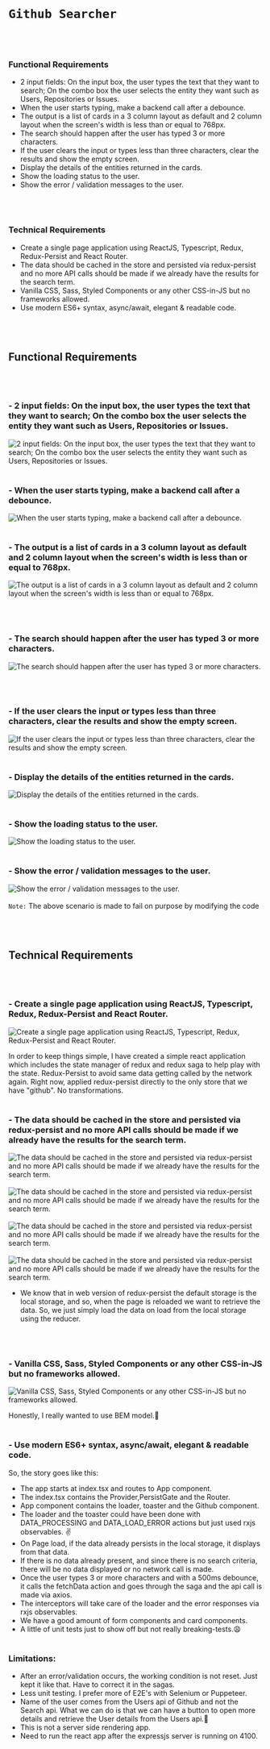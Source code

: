 # `Github Searcher`
<br/><br/>
### Functional Requirements
- 2 input fields: On the input box, the user types the text that they want to search; On the combo box the user selects the entity they want such as Users, Repositories or Issues.
- When the user starts typing, make a backend call after a debounce.
- The output is a list of cards in a 3 column layout as default and 2 column layout when the screen's width is less than or equal to 768px.
- The search should happen after the user has typed 3 or more characters.
- If the user clears the input or types less than three characters, clear the results and show the empty screen.
- Display the details of the entities returned in the cards.
- Show the loading status to the user.
- Show the error / validation messages to the user.

<br/><br/>
### Technical Requirements
- Create a single page application using ReactJS, Typescript, Redux, Redux-Persist and React Router.
- The data should be cached in the store and persisted via redux-persist and no more API calls should be made if we already have the results for the search term.
- Vanilla CSS, Sass, Styled Components or any other CSS-in-JS but no frameworks allowed.
- Use modern ES6+ syntax, async/await, elegant & readable code.

<br/><br/>
## Functional Requirements
<br/><br/>
### - 2 input fields: On the input box, the user types the text that they want to search; On the combo box the user selects the entity they want such as Users, Repositories or Issues.
![2 input fields: On the input box, the user types the text that they want to search; On the combo box the user selects the entity they want such as Users, Repositories or Issues.](http://bigjapps.com/images/Untitled.gif)
<br/><br/>

### - When the user starts typing, make a backend call after a debounce.
![When the user starts typing, make a backend call after a debounce.](http://bigjapps.com/images/Untitled1.gif)
<br/><br/>


### - The output is a list of cards in a 3 column layout as default and 2 column layout when the screen's width is less than or equal to 768px.
![The output is a list of cards in a 3 column layout as default and 2 column layout when the screen's width is less than or equal to 768px.](http://bigjapps.com/images/Untitled22.gif)

<br/><br/>
### - The search should happen after the user has typed 3 or more characters.
![The search should happen after the user has typed 3 or more characters.](http://bigjapps.com/images/Untitled3.gif)

<br/><br/>
### - If the user clears the input or types less than three characters, clear the results and show the empty screen.
![If the user clears the input or types less than three characters, clear the results and show the empty screen.](http://bigjapps.com/images/Untitled4.gif)
<br/><br/>

### - Display the details of the entities returned in the cards.
![Display the details of the entities returned in the cards.](http://bigjapps.com/images/Untitled5.gif)
<br/><br/>

### - Show the loading status to the user.
![Show the loading status to the user.](http://bigjapps.com/images/Untitled6.gif)
<br/><br/>

### - Show the error / validation messages to the user.
![Show the error / validation messages to the user.](http://bigjapps.com/images/Untitled7.gif)
<br/><br/>
`Note:` The above scenario is made to fail on purpose by modifying the code



<br/><br/>
## Technical Requirements
<br/><br/>
### - Create a single page application using ReactJS, Typescript, Redux, Redux-Persist and React Router.
![Create a single page application using ReactJS, Typescript, Redux, Redux-Persist and React Router.](http://bigjapps.com/images/tech.png)

In order to keep things simple, I have created a simple react application which includes the state manager of redux and redux saga to help play with the state.
Redux-Persist to avoid same data getting called by the network again. Right now, applied redux-persist directly to the only store that we have "github". No transformations.
<br/><br/>
### - The data should be cached in the store and persisted via redux-persist and no more API calls should be made if we already have the results for the search term.
![The data should be cached in the store and persisted via redux-persist and no more API calls should be made if we already have the results for the search term.](http://bigjapps.com/images/tech1.png)
<br/><br/>
![The data should be cached in the store and persisted via redux-persist and no more API calls should be made if we already have the results for the search term.](http://bigjapps.com/images/tech2.png)
<br/><br/>
![The data should be cached in the store and persisted via redux-persist and no more API calls should be made if we already have the results for the search term.](http://bigjapps.com/images/tech3.png)
<br/><br/>
![The data should be cached in the store and persisted via redux-persist and no more API calls should be made if we already have the results for the search term.](http://bigjapps.com/images/tech4.gif)

- We know that in web version of redux-persist the default storage is the local storage, and so, when the page is reloaded we want to retrieve the data. So, we just simply load the data on load from the local storage using the reducer.


<br/><br/>
### - Vanilla CSS, Sass, Styled Components or any other CSS-in-JS but no frameworks allowed.
![Vanilla CSS, Sass, Styled Components or any other CSS-in-JS but no frameworks allowed.](http://bigjapps.com/images/tech5.png)

Honestly, I really wanted to use BEM model.:cop:
<br/><br/>
### - Use modern ES6+ syntax, async/await, elegant & readable code.

So, the story goes like this:
- The app starts at index.tsx and routes to App component.
- The index.tsx contains the Provider,PersistGate and the Router.
- App component contains the loader, toaster and the Github component.
- The loader and the toaster could have been done with DATA_PROCESSING and DATA_LOAD_ERROR actions but just used rxjs observables. :v:
- On Page load, if the data already persists in the local storage, it displays from that data.
- If there is no data already present, and since there is no search criteria, there will be no data displayed or no network call is made.
- Once the user types 3 or more characters and with a 500ms debounce, it calls the fetchData action and goes through the saga and the api call is made via axios.
- The interceptors will take care of the loader and the error responses via rxjs observables.
- We have a good amount of form components and card components.
- A little of unit tests just to show off but not really breaking-tests.:weary:
<br/><br/>
### Limitations:
- After an error/validation occurs, the working condition is not reset. Just kept it like that. Have to correct it in the sagas.
- Less unit testing. I prefer more of E2E's with Selenium or Puppeteer.
- Name of the user comes from the Users api of Github and not the Search api. What we can do is that we can have a button to open more details and retrieve the User details from the Users api.:construction:
- This is not a server side rendering app.
- Need to run the react app after the expressjs server is running on 4100.
